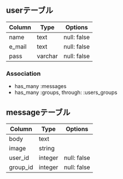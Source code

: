 ## userテーブル
|Column|Type|Options|
|------|----|-------|
|name|text|null: false|
|e_mail|text|null: false|
|pass|varchar|null: false|

### Association
- has_many :messages
- has_many :groups, through: :users_groups

## messageテーブル
|Column|Type|Options|
|------|----|-------|
|body|text||
|image|string||
|user_id|integer|null: false|
|group_id|integer|null: false|

